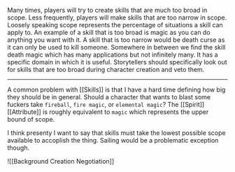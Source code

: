 Many times, players will try to create skills that are much too broad in scope. Less frequently, players will make skills that are too narrow in scope. Loosely speaking scope represents the percentage of situations a skill can apply to. An example of a skill that is too broad is magic as you can do anything you want with it. A skill that is too narrow would be death curse as it can only be used to kill someone. Somewhere in between we find the skill death magic which has many applications but not infinitely many. It has a specific domain in which it is useful. Storytellers should specifically look out for skills that are too broad during character creation and veto them.

---

A common problem with [[Skills]] is that I have a hard time defining how big they should be in general. Should a character that wants to blast some fuckers take `fireball`, `fire magic`, or `elemental magic`? The [[Spirit]] [[Attribute]] is roughly equivalent to `magic` which represents the upper bound of scope.

I think presenty I want to say that skills must take the lowest possible scope available to accoplish the thing. Sailing would be a problematic exception though.

![[Background Creation Negotiation]]